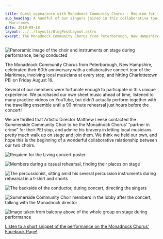 ```yaml
---

title: Guest appearance with Monadnock Community Chorus - Requiem for the Living
sub_heading: A handful of our singers joined in this collaborative tour around the
  Maritimes
date: 2019-08-18
layout: ../../layouts/BlogPostLayout.astro
exerpt: The Monadnock Community Chorus from Peterborough, New Hampshire, celebrated their 60th anniversary with a collaborative concert tour of the Maritimes, involving local musicians at every stop, and hitting Charlottetown PEI on Friday August 16.
---
```

![](/images/20190817_074651.jpg "Panoramic image of the choir and instruments on stage during performance, being conducted")

The Monadnock Community Chorus from Peterborough, New Hampshire, celebrated their 60th anniversary with a collaborative concert tour of the Maritimes, involving local musicians at every stop, and hitting Charlottetown PEI on Friday August 16.

Several of our members were fortunate enough to participate in this unique experience. We purchased our own sheet music ahead of time, listened to many practice videos on YouTube, but didn't actually perform together with the travelling ensemble until a 90 minute rehearsal just hours before the concert!

We are thrilled that Artistic Director Matthew Leese contacted the Summerside Community Choir to be the Monadnock Chorus' "partner in crime" for their PEI stop, and admire his bravery in letting local musicians pretty much walk up on stage and join them. We think we held our own, and hope this is the beginning of a wonderful collaborative relationship between our two choirs.

![](../images/20190816_114926.jpg "Requiem for the Living concert poster")

![](../images/20190816_153255.jpg "Members during a casual rehearsal, finding their places on stage")

![](../images/20190816_154122.jpg "The percussionist, sitting amid his several percussion instruments during rehearsal in a t-shirt and shorts")

![](../images/20190816_200556.jpg "The backside of the conductor, during concert, directing the singers")

![](../images/20190816_203017.jpg "Summerside Community Choir members in the lobby after the concert, talking with the Monadnock director")

![](../images/20191016_145036.jpg "Image taken from balcony above of the whole group on stage during performance")

[Listen to a short snippet of the performance on the Monadnock Chorus' Facebook Page!](https://www.facebook.com/monadnockchorus/videos/2786196348075106/)
